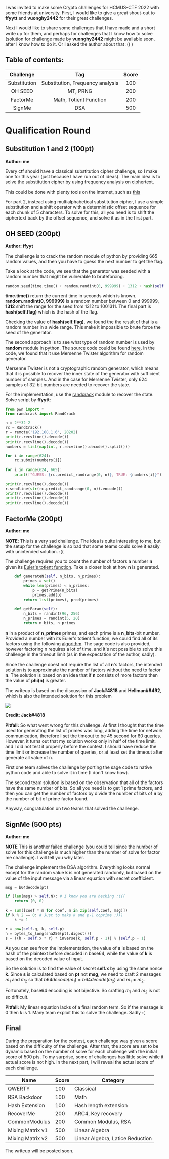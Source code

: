 I was invited to make some Crypto challenges for HCMUS-CTF 2022 with some friends at university. First, I would like to give a great shout-out to **ffyytt** and **vuonghy2442** for their great challenges.

Next I would like to share some challenges that I have made and a short write up for them, and perhaps for challenges that I know how to solve (solution for challenge made by **vuonghy2442** might be available soon, after I know how to do it. Or I asked the author about that :(( )

## Table of contents:
|Challenge|Tag|Score|
|:-------:|:------:|:----------:|
|Substitution|Substitution, Frequency analysis|100|
|OH SEED|MT, PRNG|200|
|FactorMe|Math, Totient Function|200|
|SignMe|DSA|500|


# Qualification Round

## Substitution 1 and 2 (100pt)

**Author: me**

Every ctf should have a classical substitution cipher challenge, so I make one for this year (just because I have run out of ideas). The main idea is to solve the substitution cipher by using frequency analysis on ciphertext.

This could be done with plenty tools on the internet, such as [this](https://www.dcode.fr/substitution-cipher)

For part 2, instead using multialphabetical substitution cipher, I use a simple substitution and a shift operator with a deterministic offset sequence for each chunk of 5 characters. To solve for this, all you need is to shift the ciphertext back by the offset sequence, and solve it as in the first part.

## OH SEED (200pt)
**Author: ffyyt**

The challenge is to crack the random module of python by providing 665 random values, and then you have to guess the next number to get the flag.

Take a look at the code, we see that the generator was seeded with a random number that might be vulnerable to bruteforcing.

``` python
random.seed(time.time() + random.randint(0, 999999) + 1312 + hash(self.flag))
```

**time.time()** return the current time in seconds which is known. **random.randint(0, 999999)** is a random number between 0 and 999999, **1312** shift the range for the seed from 1312 to 1001311. The final part is **hash(self.flag)** which is the hash of the flag. 

Checking the value of **hash(self.flag)**, we found the the result of that is a random number in a wide range. This make it impossible to brute force the seed of the generator.

The second approach is to see what type of random number is used by **random** module in python. The source code could be found [here](https://github.com/python/cpython/blob/main/Lib/random.py). In the code, we found that it use Mersenne Twister algorithm for random generator. 

Mersenne Twister is not a cryptographic random generator, which means that it is possible to recover the inner state of the generator with sufficient number of samples. And in the case for Mersenne Twister, only 624 samples of 32-bit numbers are needed to recover the state.

For the implementation, use the [randcrack](https://github.com/tna0y/Python-random-module-cracker) module to recover the state. Solve script by **ffyytt**:

``` python
from pwn import *
from randcrack import RandCrack

n = 2**32-2
rc = RandCrack()
r = remote('192.168.1.6', 20202)
print(r.recvline().decode())
print(r.recvline().decode())
numbers = list(map(int, r.recvline().decode().split()))

for i in range(624):
    rc.submit(numbers[i])
    
for i in range(624, 665):
    print(f"GUESS: {rc.predict_randrange(0, n)}, TRUE: {numbers[i]}")
    
print(r.recvline().decode())
r.sendline(str(rc.predict_randrange(0, n)).encode())
print(r.recvline().decode())
print(r.recvline().decode())
print(r.recvline().decode())
```

## FactorMe (200pt)
**Author: me**

**NOTE**: This is a very sad challenge. The idea is quite interesting to me, but the setup for the challenge is so bad that some teams could solve it easily with unintended solution. :((

The challenge requires you to count the number of factors a number **n** given its [Euler's totient function](https://en.wikipedia.org/wiki/Euler%27s_totient_function). Take a closer look at how **n** is generated.

``` python
    def generateN(self, n_bits, n_primes):
        primes = set()
        while len(primes) < n_primes:
            p = getPrime(n_bits)
            primes.add(p)
        return list(primes), prod(primes)

    def getParam(self):
        n_bits = randint(96, 256)
        n_primes = randint(5, 20)
        return n_bits, n_primes
```

**n** in a product of **n_primes** primes, and each prime is a **n_bits**-bit number. Provided a number with its Euler's totient function, we could find all of its factors using the following [algorithm](https://math.stackexchange.com/questions/2916269/given-varphi-n-and-n-for-large-values-can-we-know-prime-factors-of-n). The sage code is also provided, however factoring n requires a lot of time, and it's not possible to solve this challenge in the timeout limit (as in the expectation of the author, sadly).

Since the challenge doest not require the list of all **n**'s factors, the intended solution is to approximate the number of factors without the need to factor **n**. The solution is based on an idea that if **n** consists of more factors then the value of **phi(n)** is greater.

The writeup is based on the discussion of **Jack#4818** and **Hellman#8492**, which is also the intended solution for this problem

![](HCMUS-CTF_FactorMe.png)

**Credit: Jack#4818**

**Pitfall:** So what went wrong for this challenge. At first I thought that the time used for generating the list of primes was long, adding the time for network communication, therefore I set the timeout to be 45 second for 60 queries. However, it turns out that my solution works only in half of the time limit, and I did not test it properly before the contest. I should have reduce the time limit or increase the number of queries, or at least set the timeout after generate all value of n.

First one team solves the challenge by porting the sage code to native python code and able to solve it in time (I don't know how). 

The second team solution is based on the observation that all of the factors have the same number of bits. So all you need is to get 1 prime factors, and then you can get the number of factors by divide the number of bits of **n** by the number of bit of prime factor found.

Anyway, congratulation on two teams that solved the challenge.

## SignMe (500 pts)
**Author: me**

**NOTE** This is another failed challenge (you could tell since the number of solve for this challenge is much higher than the number of solve for factor me challenge). I will tell you why later.

The challenge implement the DSA algorithm. Everything looks normal except for the random value **k** is not generated randomly, but based on the value of the input message via a linear equation with secret coefficient.

``` python
msg = b64decode(pt)

if (len(msg) > self.N): # I know you are hecking :(((
    return (0, 0)

k = sum([coef * m for coef, m in zip(self.coef, msg)])
if k % 2 == 0: # Just to make k and p-1 coprime :)))
    k += 1

r = pow(self.g, k, self.p)
h = bytes_to_long(sha256(pt).digest())
s = ((h - self.x * r) * inverse(k, self.p - 1)) % (self.p - 1)
```

As you can see from the implementation, the value of **s** is based on the hash of the plaintext before decoded in base64, while the value of **k** is based on the decoded value of input. 

So the solution is to find the value of secret **self.x** by using the same nonce **k**. Since **s** is calculated based on **pt** not **msg**, we need to craft 2 messages $m_1$ and $m_2$ so that $b64decode(m_1) = b64decode(m_2)$ and $m_1 \neq m_2$.

Fortunately, base64 encoding is not bijective. So crafting $m_1$ and $m_2$ is not so difficult.

**Pitfall:** My linear equation lacks of a final random term. So if the message is 0 then k is 1. Many team exploit this to solve the challenge. Sadly :(

## Final
During the preparation for the contest, each challenge was given a score based on the difficulty of the challenge. After that, the score are set to be dynamic based on the number of solve for each challenge with the initial score of 500 pts. To my surprise, some of challenges has little solve while it actual score is not high. In the next part, I will reveal the actual score of each challenge.

|Name|Score|Category|
|---|---|---|
|QWERTY|100|Classical|
|RSA Backdoor|100|Math|
|Hash Extension|100|Hash length extension|
|RecoverMe|200|ARC4, Key recovery|
|CommonModulus|200|Common Modulus, RSA|
|Mixing Matrix v1|500|Linear Algebra|
|Mixing Matrix v2|500|Linear Algebra, Latice Reduction|

The writeup will be posted soon.